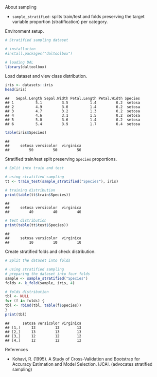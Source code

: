 About sampling
- `sample_stratified`: splits train/test and folds preserving the target variable proportion (stratification) per category.

Environment setup.

``` r
# Stratified sampling dataset

# installation 
#install.packages("daltoolbox")

# loading DAL
library(daltoolbox) 
```

Load dataset and view class distribution.

``` r
iris <- datasets::iris
head(iris)
```

```
##   Sepal.Length Sepal.Width Petal.Length Petal.Width Species
## 1          5.1         3.5          1.4         0.2  setosa
## 2          4.9         3.0          1.4         0.2  setosa
## 3          4.7         3.2          1.3         0.2  setosa
## 4          4.6         3.1          1.5         0.2  setosa
## 5          5.0         3.6          1.4         0.2  setosa
## 6          5.4         3.9          1.7         0.4  setosa
```

``` r
table(iris$Species)
```

```
## 
##     setosa versicolor  virginica 
##         50         50         50
```

Stratified train/test split preserving `Species` proportions.

``` r
# Split into train and test

# using stratified sampling
tt <- train_test(sample_stratified("Species"), iris)

# training distribution
print(table(tt$train$Species))
```

```
## 
##     setosa versicolor  virginica 
##         40         40         40
```

``` r
# test distribution
print(table(tt$test$Species))
```

```
## 
##     setosa versicolor  virginica 
##         10         10         10
```

Create stratified folds and check distribution.

``` r
# Split the dataset into folds

# using stratified sampling
# preparing the dataset into four folds
sample <- sample_stratified("Species")
folds <- k_fold(sample, iris, 4)

# folds distribution
tbl <- NULL
for (f in folds) {
tbl <- rbind(tbl, table(f$Species))
}
print(tbl)
```

```
##      setosa versicolor virginica
## [1,]     13         13        13
## [2,]     13         13        13
## [3,]     12         12        12
## [4,]     12         12        12
```

References
- Kohavi, R. (1995). A Study of Cross-Validation and Bootstrap for Accuracy Estimation and Model Selection. IJCAI. (advocates stratified sampling)
